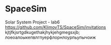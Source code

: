 # SpaceSim
Solar System Project - lab6
https://github.com/KlimovTS/SpaceSim/invitations
kjtjfkjsrtgdkugethakjhykjehgmegsxjb;
лоеоалоыкепвлгпуерфлорнлоурпьупычоиж
